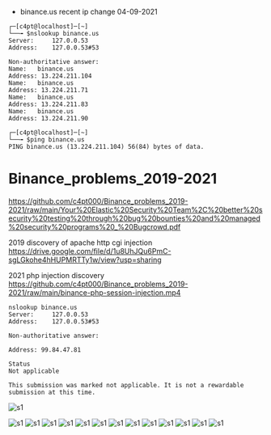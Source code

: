 * binance.us recent ip change 04-09-2021
```
┌─[c4pt@localhost]─[~]
└──╼ $nslookup binance.us
Server:		127.0.0.53
Address:	127.0.0.53#53

Non-authoritative answer:
Name:	binance.us
Address: 13.224.211.104
Name:	binance.us
Address: 13.224.211.71
Name:	binance.us
Address: 13.224.211.83
Name:	binance.us
Address: 13.224.211.90

┌─[c4pt@localhost]─[~]
└──╼ $ping binance.us
PING binance.us (13.224.211.104) 56(84) bytes of data.
```

# Binance_problems_2019-2021

https://github.com/c4pt000/Binance_problems_2019-2021/raw/main/Your%20Elastic%20Security%20Team%2C%20better%20security%20testing%20through%20bug%20bounties%20and%20managed%20security%20programs%20_%20Bugcrowd.pdf

2019 discovery of apache http cgi injection
https://drive.google.com/file/d/1u8UhJQu6PmC-sgLGkohe4hHUPMRTTy1w/view?usp=sharing

2021 php injection discovery
https://github.com/c4pt000/Binance_problems_2019-2021/raw/main/binance-php-session-injection.mp4

```
nslookup binance.us
Server:		127.0.0.53
Address:	127.0.0.53#53

Non-authoritative answer:

Address: 99.84.47.81
```

```
Status
Not applicable

This submission was marked not applicable. It is not a rewardable submission at this time.
```

![s1](https://github.com/c4pt000/Binance_problems_2019-2021/raw/main/binance-php-session-injection.gif)

![s1](https://github.com/c4pt000/Binance_problems_2019-2021/raw/main/Binance-01.png)
![s1](https://github.com/c4pt000/Binance_problems_2019-2021/raw/main/Binance-02.png)
![s1](https://github.com/c4pt000/Binance_problems_2019-2021/raw/main/Binance-03.png)
![s1](https://github.com/c4pt000/Binance_problems_2019-2021/raw/main/Binance-04.png)
![s1](https://github.com/c4pt000/Binance_problems_2019-2021/raw/main/Binance-05.png)
![s1](https://github.com/c4pt000/Binance_problems_2019-2021/raw/main/Binance-06.png)
![s1](https://github.com/c4pt000/Binance_problems_2019-2021/raw/main/Binance-07.png)
![s1](https://github.com/c4pt000/Binance_problems_2019-2021/raw/main/Binance-08.png)
![s1](https://github.com/c4pt000/Binance_problems_2019-2021/raw/main/Binance-09.png)
![s1](https://github.com/c4pt000/Binance_problems_2019-2021/raw/main/Binance-10.png)
![s1](https://github.com/c4pt000/Binance_problems_2019-2021/raw/main/Binance-11.png)
![s1](https://github.com/c4pt000/Binance_problems_2019-2021/raw/main/Binance-12.png)
![s1](https://github.com/c4pt000/Binance_problems_2019-2021/raw/main/Binance-13.png)





